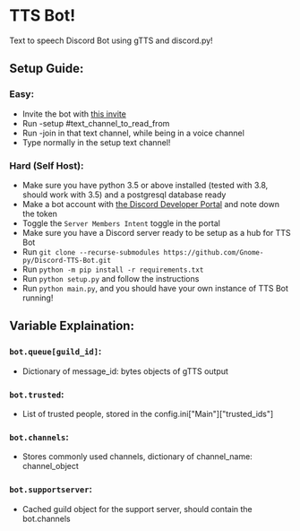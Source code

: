 # TTS Bot!

Text to speech Discord Bot using gTTS and discord.py!

## Setup Guide:
### Easy:
- Invite the bot with [this invite](https://discordapp.com/api/oauth2/authorize?client_id=513423712582762502&permissions=36719617&scope=bot)
- Run -setup #text_channel_to_read_from
- Run -join in that text channel, while being in a voice channel
- Type normally in the setup text channel!

### Hard (Self Host):
- Make sure you have python 3.5 or above installed (tested with 3.8, should work with 3.5) and a postgresql database ready
- Make a bot account with [the Discord Developer Portal](https://discord.com/developers/applications/) and note down the token
- Toggle the `Server Members Intent` toggle in the portal
- Make sure you have a Discord server ready to be setup as a hub for TTS Bot
- Run `git clone --recurse-submodules https://github.com/Gnome-py/Discord-TTS-Bot.git`
- Run `python -m pip install -r requirements.txt`
- Run `python setup.py` and follow the instructions
- Run `python main.py`, and you should have your own instance of TTS Bot running!

## Variable Explaination:

### `bot.queue[guild_id]`:
- Dictionary of message_id: bytes objects of gTTS output

### `bot.trusted`:
- List of trusted people, stored in the config.ini["Main"]["trusted_ids"]

### `bot.channels`:
- Stores commonly used channels, dictionary of channel_name: channel_object

### `bot.supportserver`:
- Cached guild object for the support server, should contain the bot.channels
